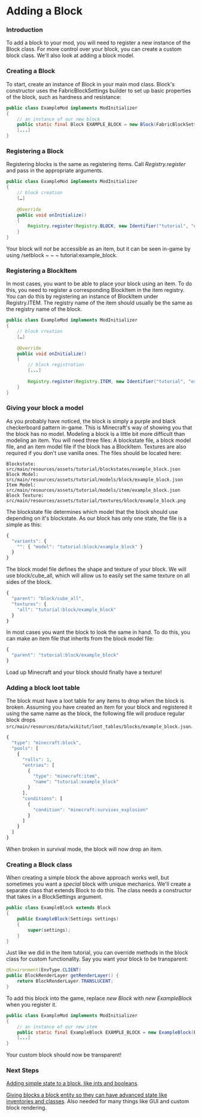 # Adding a Block

### Introduction

To add a block to your mod, you will need to register a new instance of
the Block class. For more control over your block, you can create a
custom block class. We'll also look at adding a block model.

### Creating a Block

To start, create an instance of Block in your main mod class. Block's
constructor uses the FabricBlockSettings builder to set up basic
properties of the block, such as hardness and resistance:

```java
public class ExampleMod implements ModInitializer
{
    // an instance of our new block
    public static final Block EXAMPLE_BLOCK = new Block(FabricBlockSettings.of(Material.METAL).build());
    [...]
}
```

### Registering a Block

Registering blocks is the same as registering items. Call
*Registry.register* and pass in the appropriate arguments.

```java
public class ExampleMod implements ModInitializer
{
    // block creation
    […]
    
    @Override
    public void onInitialize()
    {
        Registry.register(Registry.BLOCK, new Identifier("tutorial", "example_block"), EXAMPLE_BLOCK);
    }
}
```

Your block will *not* be accessible as an item, but it can be seen
in-game by using /setblock \~ \~ \~ tutorial:example\_block.

### Registering a BlockItem

In most cases, you want to be able to place your block using an item. To
do this, you need to register a corresponding BlockItem in the item
registry. You can do this by registering an instance of BlockItem under
Registry.ITEM. The registry name of the item should usually be the same
as the registry name of the block.

```java
public class ExampleMod implements ModInitializer
{
    // block creation
    […]
    
    @Override
    public void onInitialize()
    {
        // block registration
        [...]
        
        Registry.register(Registry.ITEM, new Identifier("tutorial", "example_block"), new BlockItem(EXAMPLE_BLOCK, new Item.Settings().group(ItemGroup.MISC)));
    }
}
```

### Giving your block a model

As you probably have noticed, the block is simply a purple and black
checkerboard pattern in-game. This is Minecraft's way of showing you
that the block has no model. Modeling a block is a little bit more
difficult than modeling an item. You will need three files: A blockstate
file, a block model file, and an item model file if the block has a
BlockItem. Textures are also required if you don't use vanilla ones. The
files should be located here:

    Blockstate: src/main/resources/assets/tutorial/blockstates/example_block.json
    Block Model: src/main/resources/assets/tutorial/models/block/example_block.json
    Item Model: src/main/resources/assets/tutorial/models/item/example_block.json
    Block Texture: src/main/resources/assets/tutorial/textures/block/example_block.png

The blockstate file determines which model that the block should use
depending on it's blockstate. As our block has only one state, the file
is a simple as this:

```JavaScript
{
  "variants": {
    "": { "model": "tutorial:block/example_block" }
  }
}
```

The block model file defines the shape and texture of your block. We
will use block/cube\_all, which will allow us to easily set the same
texture on all sides of the block.

```JavaScript
{
  "parent": "block/cube_all",
  "textures": {
    "all": "tutorial:block/example_block"
  }
}
```

In most cases you want the block to look the same in hand. To do this,
you can make an item file that inherits from the block model file:

```JavaScript
{
  "parent": "tutorial:block/example_block"
}
```

Load up Minecraft and your block should finally have a texture\!

### Adding a block loot table

The block must have a loot table for any items to drop when the block is
broken. Assuming you have created an item for your block and registered
it using the same name as the block, the following file will produce
regular block drops
`src/main/resources/data/wikitut/loot_tables/blocks/example_block.json`.

```JavaScript
{
  "type": "minecraft:block",
  "pools": [
    {
      "rolls": 1,
      "entries": [
        {
          "type": "minecraft:item",
          "name": "tutorial:example_block"
        }
      ],
      "conditions": [
        {
          "condition": "minecraft:survives_explosion"
        }
      ]
    }
  ]
}
```

When broken in survival mode, the block will now drop an item.

### Creating a Block class

When creating a simple block the above approach works well, but
sometimes you want a *special* block with unique mechanics. We'll create
a separate class that extends Block to do this. The class needs a
constructor that takes in a BlockSettings argument.

```java
public class ExampleBlock extends Block
{
    public ExampleBlock(Settings settings)
    {
        super(settings);
    }
}
```

Just like we did in the item tutorial, you can override methods in the
block class for custom functionality. Say you want your block to be
transparent:

```java
@Environment(EnvType.CLIENT)
public BlockRenderLayer getRenderLayer() {
    return BlockRenderLayer.TRANSLUCENT;
}
```

To add this block into the game, replace *new Block* with *new
ExampleBlock* when you register it.

```java
public class ExampleMod implements ModInitializer
{
    // an instance of our new item
    public static final ExampleBlock EXAMPLE_BLOCK = new ExampleBlock(Block.Settings.of(Material.STONE));
    [...]
}
```

Your custom block should now be transparent\!

### Next Steps

[Adding simple state to a block, like ints and
booleans](../Modding-Tutorials/Blocks-and-Block-Entities/blockstate.md).

[Giving blocks a block entity so they can have advanced state like
inventories and classes](../Modding-Tutorials/Blocks-and-Block-Entities/blockentity.md). Also needed for many
things like GUI and custom block rendering.
